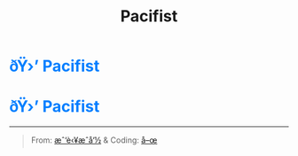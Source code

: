 ﻿---
lang: en-US
title: Pacifist
prev: Oracle
next: Psychic
---
# <font color="#007fff">ðŸ›’ <b>Pacifist</b></font> <Badge text="Support" type="tip" vertical="middle"/>
# <font color="#007fff">ðŸ›’ <b>Pacifist</b></font> <Badge text="Support" type="tip" vertical="middle"/>
---

> From: [æˆ‘è‹¥æˆå‘½](#) & Coding: [å–œ](https://space.bilibili.com/443432765)

